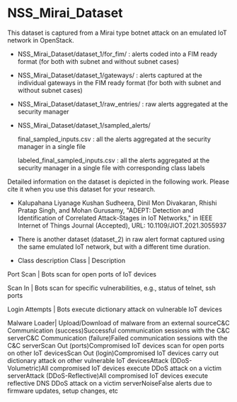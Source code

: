 # NSS_Mirai_Dataset
This dataset is captured from a Mirai type botnet attack on an emulated IoT network in OpenStack.

- NSS_Mirai_Dataset/dataset_1/for_fim/ : alerts coded into a FIM ready format (for both with subnet and without subnet cases)

- NSS_Mirai_Dataset/dataset_1/gateways/ : alerts captured at the individual gateways in the FIM ready format (for both with subnet and without subnet cases)

- NSS_Mirai_Dataset/dataset_1/raw_entries/ : raw alerts aggregated at the security manager

- NSS_Mirai_Dataset/dataset_1/sampled_alerts/

    final_sampled_inputs.csv : all the alerts aggregated at the security manager in a single file
    
    labeled_final_sampled_inputs.csv : all the alerts aggregated at the security manager in a single file with corresponding class labels

Detailed information on the dataset is depicted in the following work. 
Please cite it when you use this dataset for your research.

* Kalupahana Liyanage Kushan Sudheera, Dinil Mon Divakaran, Rhishi Pratap Singh, and Mohan Gurusamy, "ADEPT: Detection and Identification of Correlated Attack-Stages in IoT Networks," in IEEE Internet of Things Journal (Accepted), URL: 10.1109/JIOT.2021.3055937

- There is another dataset (dataset_2) in raw alert format captured using the same emulated IoT network, but with a different time duration.


- Class description
Class | Description

Port Scan | Bots scan for open ports of IoT devices

Scan In | Bots scan for specific vulnerabilities, e.g., status of telnet, ssh ports

Login Attempts | Bots execute dictionary attack on vulnerable IoT devices

Malware Loader| Upload/Download of malware from an external sourceC&C Communication (success)Successful communication sessions with the C&C serverC&C Communication (failure)Failed communication sessions with the C&C serverScan Out (ports)Compromised IoT devices scan for open ports on other IoT devicesScan Out (login)Compromised IoT devices carry out dictionary attack on other vulnerable IoT devicesAttack (DDoS-Volumetric)All compromised IoT devices execute DDoS attack on a victim serverAttack (DDoS-Reflective)All compromised IoT devices execute reflective DNS DDoS attack on a victim serverNoiseFalse alerts due to firmware updates, setup changes, etc
